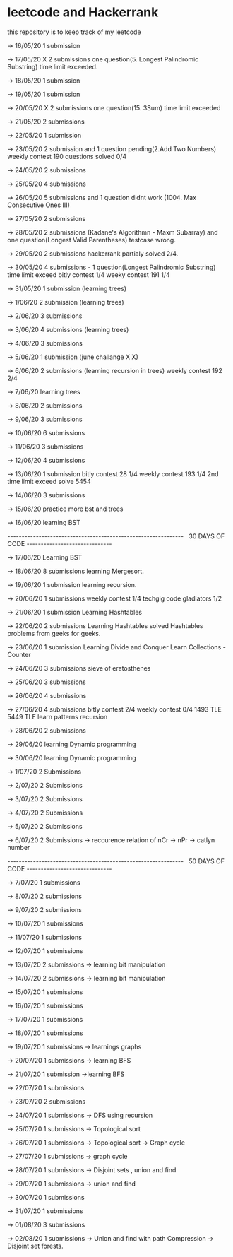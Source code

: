 # leetcode and Hackerrank
this repository is to keep track of my leetcode 

-> 16/05/20	  1 submission

-> 17/05/20 X 2 submissions one question(5. Longest Palindromic Substring) time limit exceeded.

-> 18/05/20   1 submission

-> 19/05/20   1 submission

-> 20/05/20 X 2 submissions one question(15. 3Sum) time limit exceeded

-> 21/05/20   2 submissions

-> 22/05/20   1 submission

-> 23/05/20   2 submission and 1 question pending(2.Add Two Numbers)
              weekly contest 190 questions solved 0/4 

-> 24/05/20   2 submissions

-> 25/05/20   4 submissions

-> 26/05/20   5 submissions and 1 question didnt work (1004. Max Consecutive Ones III)

-> 27/05/20   2 submissions

-> 28/05/20   2 submissions (Kadane's Algorithmn - Maxm Subarray) and one question(Longest Valid Parentheses) testcase wrong.

-> 29/05/20   2 submissions 
              hackerrank partialy solved 2/4.

-> 30/05/20   4 submissions - 1 question(Longest Palindromic Substring) time limit exceed
              bitly contest 1/4
              weeky contest 191 1/4

-> 31/05/20   1 submission (learning trees)

-> 1/06/20    2 submission (learning trees)

-> 2/06/20    3 submissions

-> 3/06/20    4 submissions (learning trees)

-> 4/06/20    3 submissions 

-> 5/06/20    1 submission (june challange X X)

-> 6/06/20    2 submissions (learning recursion in trees)
              weekly contest 192 2/4

-> 7/06/20    learning trees

-> 8/06/20    2 submissions

-> 9/06/20    3 submissions

-> 10/06/20   6 submissions

-> 11/06/20   3 submissions

-> 12/06/20   4 submissions

-> 13/06/20   1 submission
              bitly contest 28 1/4
              weekly contest 193 1/4 2nd time limit exceed
              solve 5454

-> 14/06/20   3 submissions
              
-> 15/06/20   practice more bst and trees 

-> 16/06/20   learning BST



--------------------------------------------------------------   30 DAYS OF CODE  ------------------------------
                                           



-> 17/06/20   Learning BST

-> 18/06/20   8 submissions 
              learning Mergesort.
            
-> 19/06/20   1 submission
              learning recursion.

-> 20/06/20   1 submissions
              weekly contest 1/4 
              techgig code gladiators 1/2

-> 21/06/20   1 submission
              Learning Hashtables

-> 22/06/20   2 submissions
              Learning Hashtables
              solved Hashtables problems from geeks for geeks.

-> 23/06/20   1 submission
              Learning Divide and Conquer
              Learn Collections - Counter
            
-> 24/06/20   3 submissions
              sieve of eratosthenes

-> 25/06/20   3 submissions

-> 26/06/20   4 submissions

-> 27/06/20   4 submissions
              bitly contest 2/4
              weekly contest 0/4
              1493 TLE
              5449 TLE
              learn patterns recursion
             
-> 28/06/20   2 submissions

-> 29/06/20   learning Dynamic programming  

-> 30/06/20   learning Dynamic programming

-> 1/07/20    2 Submissions

-> 2/07/20    2 Submissions

-> 3/07/20    2 Submissions

-> 4/07/20    2 Submissions

-> 5/07/20    2 Submissions

-> 6/07/20    2 Submissions
              -> reccurence relation of nCr
              -> nPr
              -> catlyn number


--------------------------------------------------------------   50 DAYS OF CODE  ------------------------------



-> 7/07/20   1 submissions

-> 8/07/20   2 submissions

-> 9/07/20   2 submissions

-> 10/07/20  1 submissions

-> 11/07/20  1 submissions

-> 12/07/20  1 submissions

-> 13/07/20  2 submissions
            -> learning bit manipulation

-> 14/07/20  2 submissions
            -> learning bit manipulation

-> 15/07/20  1 submissions

-> 16/07/20  1 submissions

-> 17/07/20  1 submissions

-> 18/07/20  1 submissions

-> 19/07/20  1 submissions
            -> learnings graphs

-> 20/07/20  1 submissions
            -> learning BFS

-> 21/07/20  1 submission
            ->learning BFS

-> 22/07/20  1 submissions

-> 23/07/20  2 submissions

-> 24/07/20  1 submissions
             -> DFS using recursion 

-> 25/07/20  1 submissions
            -> Topological sort

-> 26/07/20  1 submissions
            -> Topological sort
            -> Graph cycle

-> 27/07/20  1 submissions
            -> graph cycle

-> 28/07/20  1 submissions
            -> Disjoint sets , union and find

-> 29/07/20  1 submissions
            -> union and find

-> 30/07/20  1 submissions

-> 31/07/20  1 submissions

-> 01/08/20  3 submissions

-> 02/08/20  1 submissions
            -> Union and find with path Compression
            -> Disjoint set forests. 






              